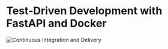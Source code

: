 # Test-Driven Development with FastAPI and Docker

![Continuous Integration and Delivery](https://github.com/jlugao/fastapi-tdd-docker/workflows/Continuous%20Integration%20and%20Delivery/badge.svg)
